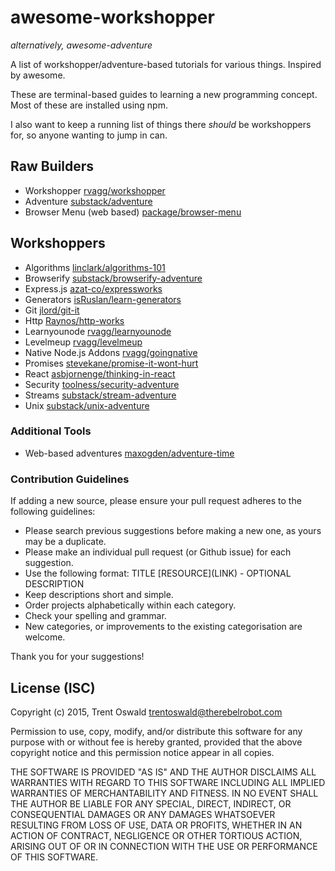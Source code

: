 # awesome-workshopper
*alternatively, awesome-adventure*

A list of workshopper/adventure-based tutorials for various things. Inspired by awesome.

These are terminal-based guides to learning a new programming concept. Most of these are installed using npm.

I also want to keep a running list of things there *should* be workshoppers for, so anyone wanting to jump in can.

## Raw Builders
- Workshopper [rvagg/workshopper](https://github.com/rvagg/workshopper)
- Adventure [substack/adventure](https://github.com/substack/adventure)
- Browser Menu (web based) [package/browser-menu](https://www.npmjs.com/package/browser-menu)

## Workshoppers
- Algorithms [linclark/algorithms-101](https://github.com/linclark/algorithms-101)
- Browserify [substack/browserify-adventure](https://github.com/substack/browserify-adventure)
- Express.js [azat-co/expressworks](https://github.com/azat-co/expressworks)
- Generators [isRuslan/learn-generators](https://github.com/isRuslan/learn-generators)
- Git [jlord/git-it](https://github.com/jlord/git-it)
- Http [Raynos/http-works](https://github.com/Raynos/http-works)
- Learnyounode [rvagg/learnyounode](https://github.com/rvagg/learnyounode)
- Levelmeup [rvagg/levelmeup](https://github.com/rvagg/levelmeup)
- Native Node.js Addons [rvagg/goingnative](https://github.com/rvagg/goingnative)
- Promises [stevekane/promise-it-wont-hurt](https://github.com/stevekane/promise-it-wont-hurt)
- React [asbjornenge/thinking-in-react](https://github.com/asbjornenge/thinking-in-react)
- Security [toolness/security-adventure](https://github.com/toolness/security-adventure)
- Streams [substack/stream-adventure](https://github.com/substack/stream-adventure)
- Unix [substack/unix-adventure](https://github.com/substack/unix-adventure)

### Additional Tools
- Web-based adventures [maxogden/adventure-time](https://github.com/maxogden/adventure-time)

### Contribution Guidelines
If adding a new source, please ensure your pull request adheres to the following guidelines:

* Please search previous suggestions before making a new one, as yours may be a duplicate.
* Please make an individual pull request (or Github issue) for each suggestion.
* Use the following format: TITLE \[RESOURCE\]\(LINK\) - OPTIONAL DESCRIPTION
* Keep descriptions short and simple.
* Order projects alphabetically within each category.
* Check your spelling and grammar.
* New categories, or improvements to the existing categorisation are welcome.

Thank you for your suggestions!

## License (ISC)

Copyright (c) 2015, Trent Oswald <trentoswald@therebelrobot.com>

Permission to use, copy, modify, and/or distribute this software for any purpose with or without fee is hereby granted, provided that the above copyright notice and this permission notice appear in all copies.

THE SOFTWARE IS PROVIDED "AS IS" AND THE AUTHOR DISCLAIMS ALL WARRANTIES WITH REGARD TO THIS SOFTWARE INCLUDING ALL IMPLIED WARRANTIES OF MERCHANTABILITY AND FITNESS. IN NO EVENT SHALL THE AUTHOR BE LIABLE FOR ANY SPECIAL, DIRECT, INDIRECT, OR CONSEQUENTIAL DAMAGES OR ANY DAMAGES WHATSOEVER RESULTING FROM LOSS OF USE, DATA OR PROFITS, WHETHER IN AN ACTION OF CONTRACT, NEGLIGENCE OR OTHER TORTIOUS ACTION, ARISING OUT OF OR IN CONNECTION WITH THE USE OR PERFORMANCE OF THIS SOFTWARE.
